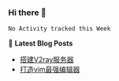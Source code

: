 ### Hi there 👋


<!--START_SECTION:waka-->
```text
No Activity tracked this Week
```
<!--END_SECTION:waka-->
<!--
Here are some ideas to get you started:

- 🔭 I’m currently working on ...
- 🌱 I’m currently learning ...
- 👯 I’m looking to collaborate on ...
- 🤔 I’m looking for help with ...
- 💬 Ask me about ...
- 📫 How to reach me: ...
- 😄 Pronouns: ...
- ⚡ Fun fact: ...
-->

📕 **Latest Blog Posts**
<!-- BLOG-POST-LIST:START -->
- [搭建V2ray服务器](https://tcloser.github.io/2020/04/26/%E7%BB%8F%E9%AA%8C-V2ray%E6%9C%8D%E5%8A%A1%E5%99%A8%E6%90%AD%E5%BB%BA/)
- [打造vim最强编辑器](https://tcloser.github.io/2020/03/26/%E7%BB%8F%E9%AA%8C-VIM%E9%85%8D%E7%BD%AE/)

<!-- BLOG-POST-LIST:END -->
